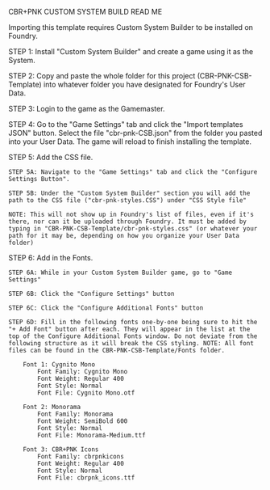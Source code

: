 CBR+PNK CUSTOM SYSTEM BUILD READ ME

Importing this template requires Custom System Builder to be installed on Foundry.

STEP 1: Install "Custom System Builder" and create a game using it as the System.

STEP 2: Copy and paste the whole folder for this project (CBR-PNK-CSB-Template) into whatever folder you have designated for Foundry's User Data.

STEP 3: Login to the game as the Gamemaster.

STEP 4: Go to the "Game Settings" tab and click the "Import templates JSON" button. Select the file "cbr-pnk-CSB.json" from the folder you pasted into your User Data. The game will reload to finish installing the template.

STEP 5: Add the CSS file.

	STEP 5A: Navigate to the "Game Settings" tab and click the "Configure Settings Button". 
 
	STEP 5B: Under the "Custom System Builder" section you will add the path to the CSS file ("cbr-pnk-styles.CSS") under "CSS Style file"
 
	NOTE: This will not show up in Foundry's list of files, even if it's there, nor can it be uploaded through Foundry. It must be added by typing in "CBR-PNK-CSB-Template/cbr-pnk-styles.css" (or whatever your path for it may be, depending on how you organize your User Data folder)

STEP 6: Add in the Fonts. 

	STEP 6A: While in your Custom System Builder game, go to "Game Settings"
 
	STEP 6B: Click the "Configure Settings" button
 
	STEP 6C: Click the "Configure Additional Fonts" button
 
	STEP 6D: Fill in the following fonts one-by-one being sure to hit the "+ Add Font" button after each. They will appear in the list at the top of the Configure Additional Fonts window. Do not deviate from the following structure as it will break the CSS styling. NOTE: All font files can be found in the CBR-PNK-CSB-Template/Fonts folder.

		Font 1: Cygnito Mono
			Font Family: Cygnito Mono
			Font Weight: Regular 400
			Font Style: Normal
			Font File: Cygnito Mono.otf

		Font 2: Monorama
			Font Family: Monorama
			Font Weight: SemiBold 600
			Font Style: Normal
			Font File: Monorama-Medium.ttf

		Font 3: CBR+PNK Icons
			Font Family: cbrpnkicons
			Font Weight: Regular 400
			Font Style: Normal
			Font File: cbrpnk_icons.ttf
